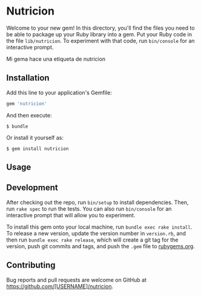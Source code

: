 # Nutricion

Welcome to your new gem! In this directory, you'll find the files you need to be able to package up your Ruby library into a gem. Put your Ruby code in the file `lib/nutricion`. To experiment with that code, run `bin/console` for an interactive prompt.

Mi gema hace una etiqueta de nutricion

## Installation

Add this line to your application's Gemfile:

```ruby
gem 'nutricion'
```

And then execute:

    $ bundle

Or install it yourself as:

    $ gem install nutricion

## Usage


## Development

After checking out the repo, run `bin/setup` to install dependencies. Then, run `rake spec` to run the tests. You can also run `bin/console` for an interactive prompt that will allow you to experiment.

To install this gem onto your local machine, run `bundle exec rake install`. To release a new version, update the version number in `version.rb`, and then run `bundle exec rake release`, which will create a git tag for the version, push git commits and tags, and push the `.gem` file to [rubygems.org](https://rubygems.org).

## Contributing

Bug reports and pull requests are welcome on GitHub at https://github.com/[USERNAME]/nutricion.
